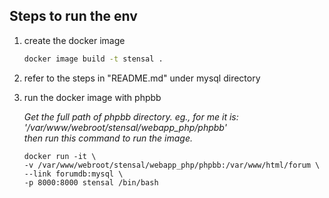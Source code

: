 
## Steps to run the env

1. create the docker image
    
    ```bash
    docker image build -t stensal .
    ``` 
2. refer to the steps in "README.md" under mysql directory

3. run the docker image with phpbb
    
    *Get the full path of phpbb directory. eg., for me it is: '/var/www/webroot/stensal/webapp_php/phpbb'<br> then run this command to run the image.*
    
    ```
    docker run -it \
    -v /var/www/webroot/stensal/webapp_php/phpbb:/var/www/html/forum \
    --link forumdb:mysql \
    -p 8000:8000 stensal /bin/bash
    ```
